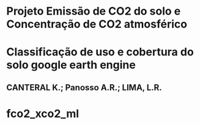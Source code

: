 
# Projeto Emissão de CO2 do solo e Concentração de CO2 atmosférico

# Classificação de uso e cobertura do solo google earth engine

## CANTERAL K.; Panosso A.R.; LIMA, L.R.

<!-- README.md is generated from README.Rmd. Please edit that file -->

# fco2\_xco2\_ml

<!-- badges: start -->

<!-- badges: end -->
